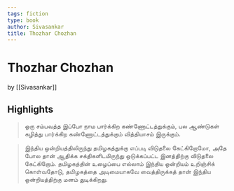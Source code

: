 ```yaml
---
tags: fiction
type: book
author: Sivasankar
title: Thozhar Chozhan
---
```


# Thozhar Chozhan
by [[Sivasankar]]

## Highlights
> ஒரு சம்பவத்த இப்போ நாம பார்க்கிற கண்ணோட்டத்துக்கும், பல ஆண்டுகள் கழித்து பார்க்கிற கண்ணோட்டத்துக்கும் வித்தியாசம் இருக்கும்.

> இந்திய ஒன்றியத்திலிருந்து தமிழகத்துக்கு எப்படி விடுதலை கேட்கிறோமோ, அதே போல தான் ஆதிக்க சக்திகளிடமிருந்து ஒடுக்கப்பட்ட இனத்திற்கு விடுதலை கேட்கிறோம். தமிழகத்தின் உழைப்பை எல்லாம் இந்திய ஒன்றியம் உறிஞ்சிக் கொள்வதோடு, தமிழகத்தை அடிமையாகவே வைத்திருக்கத் தான் இந்திய ஒன்றியத்திற்கு மனம் துடிக்கிறது.
